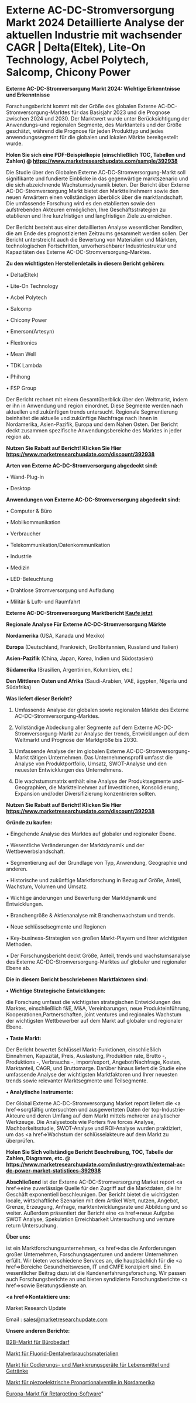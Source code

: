 # Externe AC-DC-Stromversorgung Markt 2024 Detaillierte Analyse der aktuellen Industrie mit wachsender CAGR | Delta(Eltek), Lite-On Technology, Acbel Polytech, Salcomp, Chicony Power

<strong>Externe AC-DC-Stromversorgung Markt 2024: Wichtige Erkenntnisse und Erkenntnisse</strong>

Forschungsbericht kommt mit der Größe des globalen Externe AC-DC-Stromversorgung-Marktes für das Basisjahr 2023 und die Prognose zwischen 2024 und 2030. Der Marktwert wurde unter Berücksichtigung der Anwendungs-und regionalen Segmente, des Marktanteils und der Größe geschätzt, während die Prognose für jeden Produkttyp und jedes anwendungssegment für die globalen und lokalen Märkte bereitgestellt wurde.

<strong>Holen Sie sich eine PDF-Beispielkopie (einschließlich TOC, Tabellen und Zahlen) @
</strong><strong><a href=https://www.marketresearchupdate.com/sample/392938><strong>https://www.marketresearchupdate.com/sample/392938</u></font></a></strong></strong>

Die Studie über den Globalen Externe AC-DC-Stromversorgung-Markt soll signifikante und fundierte Einblicke in das gegenwärtige marktszenario und die sich abzeichnende Wachstumsdynamik bieten. Der Bericht über Externe AC-DC-Stromversorgung Markt bietet den Marktteilnehmern sowie den neuen Anwärtern einen vollständigen überblick über die marktlandschaft. Die umfassende Forschung wird es den etablierten sowie den aufstrebenden Akteuren ermöglichen, Ihre Geschäftsstrategien zu etablieren und Ihre kurzfristigen und langfristigen Ziele zu erreichen.

Der Bericht besteht aus einer detaillierten Analyse wesentlicher Renditen, die am Ende des prognostizierten Zeitraums gesammelt werden sollen. Der Bericht unterstreicht auch die Bewertung von Materialien und Märkten, technologischen Fortschritten, unvorhersehbarer Industriestruktur und Kapazitäten des Externe AC-DC-Stromversorgung-Marktes.

<strong>Zu den wichtigsten Herstellerdetails in diesem Bericht gehören:</strong>

• Delta(Eltek)

• Lite-On Technology

• Acbel Polytech

• Salcomp

• Chicony Power

• Emerson(Artesyn)

• Flextronics

• Mean Well

• TDK Lambda

• Phihong

• FSP Group

Der Bericht rechnet mit einem Gesamtüberblick über den Weltmarkt, indem er ihn in Anwendung und region einordnet. Diese Segmente werden nach aktuellen und zukünftigen trends untersucht. Regionale Segmentierung beinhaltet die aktuelle und zukünftige Nachfrage nach Ihnen in Nordamerika, Asien-Pazifik, Europa und dem Nahen Osten. Der Bericht deckt zusammen spezifische Anwendungsbereiche des Marktes in jeder region ab.

<strong>Nutzen Sie Rabatt auf Bericht! Klicken Sie Hier
</strong><strong><a href=https://www.marketresearchupdate.com/discount/392938>https://www.marketresearchupdate.com/discount/392938</b></u></font></strong></a>

<strong>Arten von Externe AC-DC-Stromversorgung abgedeckt sind:</strong>

• Wand-Plug-in

• Desktop

<strong>Anwendungen von Externe AC-DC-Stromversorgung abgedeckt sind:</strong>

• Computer & Büro

• Mobilkommunikation

• Verbraucher

• Telekommunikation/Datenkommunikation

• Industrie

• Medizin

• LED-Beleuchtung

• Drahtlose Stromversorgung und Aufladung

• Militär & Luft- und Raumfahrt

<strong>Externe AC-DC-Stromversorgung Marktbericht <a href=https://www.marketresearchupdate.com/buynow/392938>Kaufe jetzt</a></strong>

<strong>Regionale Analyse Für Externe AC-DC-Stromversorgung Märkte</strong>

<strong>Nordamerika</strong> (USA, Kanada und Mexiko)

<strong>Europa</strong> (Deutschland, Frankreich, Großbritannien, Russland und Italien)

<strong>Asien-Pazifik</strong> (China, Japan, Korea, Indien und Südostasien)

<strong>Südamerika</strong> (Brasilien, Argentinien, Kolumbien, etc.)

<strong>Den Mittleren</strong> <strong>Osten und Afrika</strong> (Saudi-Arabien, VAE, ägypten, Nigeria und Südafrika)

<strong>Was liefert dieser Bericht?</strong>

1. Umfassende Analyse der globalen sowie regionalen Märkte des Externe AC-DC-Stromversorgung-Marktes.

2. Vollständige Abdeckung aller Segmente auf dem Externe AC-DC-Stromversorgung-Markt zur Analyse der trends, Entwicklungen auf dem Weltmarkt und Prognose der Marktgröße bis 2030.

3. Umfassende Analyse der im globalen Externe AC-DC-Stromversorgung-Markt tätigen Unternehmen. Das Unternehmensprofil umfasst die Analyse von Produktportfolio, Umsatz, SWOT-Analyse und den neuesten Entwicklungen des Unternehmens.

4. Die wachstumsmatrix enthält eine Analyse der Produktsegmente und-Geographien, die Marktteilnehmer auf Investitionen, Konsolidierung, Expansion und/oder Diversifizierung konzentrieren sollten.

<strong>Nutzen Sie Rabatt auf Bericht! Klicken Sie Hier
</strong><strong><a href=https://www.marketresearchupdate.com/discount/392938>https://www.marketresearchupdate.com/discount/392938</b></u></font></strong></a>

<strong>Gründe zu kaufen:</strong>

• Eingehende Analyse des Marktes auf globaler und regionaler Ebene.

• Wesentliche Veränderungen der Marktdynamik und der Wettbewerbslandschaft.

• Segmentierung auf der Grundlage von Typ, Anwendung, Geographie und anderen.

• Historische und zukünftige Marktforschung in Bezug auf Größe, Anteil, Wachstum, Volumen und Umsatz.

• Wichtige änderungen und Bewertung der Marktdynamik und Entwicklungen.

• Branchengröße &amp; Aktienanalyse mit Branchenwachstum und trends.

• Neue schlüsselsegmente und Regionen

• Key-business-Strategien von großen Markt-Playern und Ihrer wichtigsten Methoden.

• Der Forschungsbericht deckt Größe, Anteil, trends und wachstumsanalyse des Externe AC-DC-Stromversorgung-Marktes auf globaler und regionaler Ebene ab.

<strong>Die in diesem Bericht beschriebenen Marktfaktoren sind:</strong>

<strong>• Wichtige Strategische Entwicklungen:</strong>

die Forschung umfasst die wichtigsten strategischen Entwicklungen des Marktes, einschließlich f&amp;E, M&amp;A, Vereinbarungen, neue Produkteinführung, Kooperationen,Partnerschaften, joint ventures und regionales Wachstum der wichtigsten Wettbewerber auf dem Markt auf globaler und regionaler Ebene.

<strong>• Taste Markt:</strong>

Der Bericht bewertet Schlüssel Markt-Funktionen, einschließlich Einnahmen, Kapazität, Preis, Auslastung, Produktion rate, Brutto -, Produktions -, Verbrauchs -, import/export, Angebot/Nachfrage, Kosten, Marktanteil, CAGR, und Bruttomarge. Darüber hinaus liefert die Studie eine umfassende Analyse der wichtigsten Marktfaktoren und Ihrer neuesten trends sowie relevanter Marktsegmente und Teilsegmente.

<strong>• Analytische Instrumente:</strong>

Der Global Externe AC-DC-Stromversorgung Market report liefert die <a href=>sorgf</a>ältig untersuchten und ausgewerteten Daten der top-Industrie-Akteure und deren Umfang auf dem Markt mittels mehrerer analytischer Werkzeuge. Die Analysetools wie Porters five forces Analyse, Machbarkeitsstudie, SWOT-Analyse und ROI-Analyse wurden praktiziert, um das <a href=>Wachstum</a> der schlüsselakteure auf dem Markt zu überprüfen.

<strong>Holen Sie Sich vollständige Bericht Beschreibung, TOC, Tabelle der Zahlen, Diagramm, etc. @ </strong><strong><a href=https://www.marketresearchupdate.com/industry-growth/external-ac-dc-power-market-statistices-392938>https://www.marketresearchupdate.com/industry-growth/external-ac-dc-power-market-statistices-392938</a></font></strong>

<strong>Abschließend</strong> ist der Externe AC-DC-Stromversorgung Market report <a href=>eine</a> zuverlässige Quelle für den Zugriff auf die Marktdaten, die Ihr Geschäft exponentiell beschleunigen. Der Bericht bietet die wichtigsten locale, wirtschaftliche Szenarien mit dem Artikel Wert, nutzen, Angebot, Grenze, Erzeugung, Anfrage, marktentwicklungsrate und Abbildung und so weiter. Außerdem präsentiert der Bericht eine <a href=>neue</a> Aufgabe SWOT Analyse, Spekulation Erreichbarkeit Untersuchung und venture return Untersuchung.

<strong>Über uns:</strong>

 ist ein Marktforschungsunternehmen, <a href=>das</a> die Anforderungen großer Unternehmen, Forschungsagenturen und anderer Unternehmen erfüllt. Wir bieten verschiedene Services an, die hauptsächlich für die <a href=>Bereiche</a> Gesundheitswesen, IT und CMFE konzipiert sind. Ein wesentlicher Beitrag dazu ist die Kundenerfahrungsforschung. Wir passen auch Forschungsberichte an und bieten syndizierte Forschungsberichte <a href=>sowie</a> Beratungsdienste an.

<strong><a href=>Kontaktiere uns:</a></strong>

Market Research Update

Email : sales@marketresearchupdate.com

<strong>Unsere anderen Berichte:</strong>

<a href=https://www.linkedin.com/pulse/office-stationery-supplies-b2b-market-size>B2B-Markt für Bürobedarf</a>

<a href=https://www.linkedin.com/pulse/fluorides-dental-consumables-market-analysis>Markt für Fluorid-Dentalverbrauchsmaterialien</a>

<a href=https://www.linkedin.com/pulse/food-beverage-coding-marking-equipments-market-1f>Markt für Codierungs- und Markierungsgeräte für Lebensmittel und Getränke</a>

<a href=https://www.linkedin.com/pulse/north-america-piezoelectric-proportional-valve-market>Markt für piezoelektrische Proportionalventile in Nordamerika</a>

<a href=https://www.linkedin.com/pulse/europe-retargeting-software-market-2023-demand-opn1f/>Europa-Markt für Retargeting-Software</a>"
